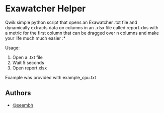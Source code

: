# Exawatcher Helper

Qwik simple python script that opens an Exawatcher .txt file and dynamically extracts data on columns in an .xlsx file called report.xlxs with a metric for the first column 
that can be dragged over n columns and make your life much much easier :*

Usage:

1. Open a .txt file
2. Wait 5 seconds
3. Open report.xlsx



Example was provided with example_cpu.txt
## Authors

- [@seembh](https://www.github.com/seembh)

